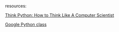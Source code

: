 resources:

[Think Python: How to Think Like A Computer Scientist](http://www.greenteapress.com/thinkpython/thinkpython.pdf)

[Google Python class](https://developers.google.com/edu/python/)



